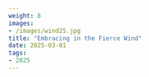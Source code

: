 ```yaml
---
weight: 8
images:
- /images/wind25.jpg
title: "Embracing in the Fierce Wind"
date: 2025-03-01
tags:
- 2025
---
```


